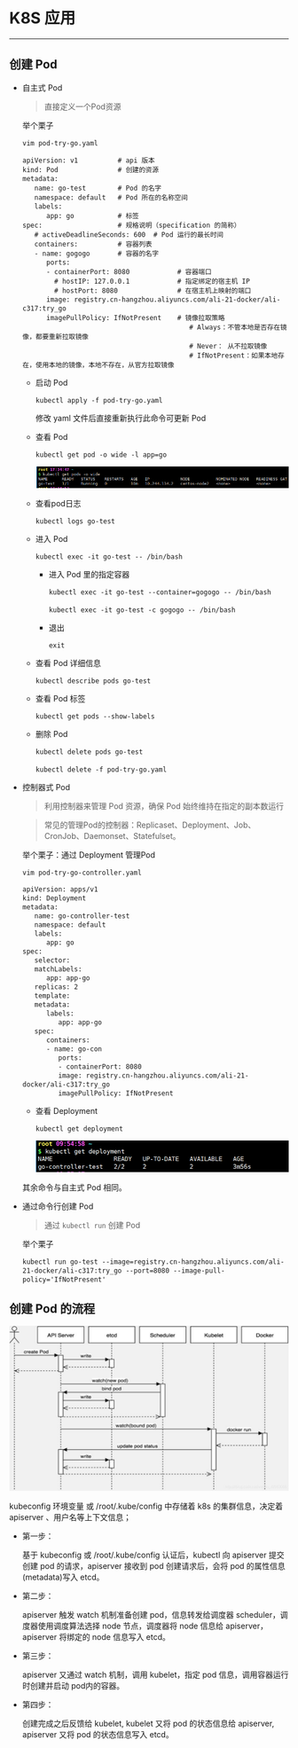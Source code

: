 # K8S 应用
---

## 创建 Pod

- 自主式 Pod
  > 直接定义一个Pod资源

   举个栗子

   ```
   vim pod-try-go.yaml
   ```
   
   ```
   apiVersion: v1          # api 版本
   kind: Pod               # 创建的资源
   metadata:
      name: go-test        # Pod 的名字
      namespace: default   # Pod 所在的名称空间
      labels:
         app: go           # 标签
   spec:                   # 规格说明（specification 的简称）
      # activeDeadlineSeconds: 600  # Pod 运行的最长时间
      containers:          # 容器列表
      - name: gogogo       # 容器的名字
         ports:
         - containerPort: 8080            # 容器端口
           # hostIP: 127.0.0.1            # 指定绑定的宿主机 IP
           # hostPort: 8080               # 在宿主机上映射的端口
         image: registry.cn-hangzhou.aliyuncs.com/ali-21-docker/ali-c317:try_go
         imagePullPolicy: IfNotPresent    # 镜像拉取策略
                                             # Always：不管本地是否存在镜像，都要重新拉取镜像
                                             # Never： 从不拉取镜像
                                             # IfNotPresent：如果本地存在，使用本地的镜像，本地不存在，从官方拉取镜像
   ```

   - 启动 Pod
      ```
      kubectl apply -f pod-try-go.yaml
      ```

      修改 yaml 文件后直接重新执行此命令可更新 Pod

   - 查看 Pod
      ```
      kubectl get pod -o wide -l app=go
      ```
      ![](../_media/Centos_7/K8S_应用/pod.png)

   - 查看pod日志

      ```
      kubectl logs go-test
      ```

   - 进入 Pod
      ```
      kubectl exec -it go-test -- /bin/bash
      ```

      - 进入 Pod 里的指定容器
        ```
        kubectl exec -it go-test --container=gogogo -- /bin/bash

        kubectl exec -it go-test -c gogogo -- /bin/bash
        ```

      - 退出
         ```
         exit
         ```
   
   - 查看 Pod 详细信息
     ```
     kubectl describe pods go-test
     ```

   - 查看 Pod 标签
     ```
     kubectl get pods --show-labels
     ```

   - 删除 Pod
      ```
      kubectl delete pods go-test

      kubectl delete -f pod-try-go.yaml
      ```

- 控制器式 Pod
  > 利用控制器来管理 Pod 资源，确保 Pod 始终维持在指定的副本数运行

  > 常见的管理Pod的控制器：Replicaset、Deployment、Job、CronJob、Daemonset、Statefulset。

   举个栗子：通过 Deployment 管理Pod

   ```
   vim pod-try-go-controller.yaml
   ```
   ```
   apiVersion: apps/v1
   kind: Deployment
   metadata:
      name: go-controller-test
      namespace: default
      labels:
         app: go
   spec:
      selector:
      matchLabels:
         app: app-go
      replicas: 2
      template:
      metadata:
         labels:
            app: app-go
      spec:
         containers:
         - name: go-con
            ports:
            - containerPort: 8080
            image: registry.cn-hangzhou.aliyuncs.com/ali-21-docker/ali-c317:try_go
            imagePullPolicy: IfNotPresent
   ```

   - 查看 Deployment
      ```
      kubectl get deployment
      ```
      ![](../_media/Centos_7/K8S_应用/deploy.png)

   其余命令与自主式 Pod 相同。

- 通过命令行创建 Pod
  > 通过 `kubectl run` 创建 Pod

  举个栗子
  ```
  kubectl run go-test --image=registry.cn-hangzhou.aliyuncs.com/ali-21-docker/ali-c317:try_go --port=8080 --image-pull-policy='IfNotPresent'
  ```

## 创建 Pod 的流程

![](../_media/Centos_7/K8S_应用/创建Pod流程.png)

kubeconfig 环境变量 或 /root/.kube/config 中存储着 k8s 的集群信息，决定着 apiserver 、用户名等上下文信息；

- 第一步：
  
   基于 kubeconfig 或 /root/.kube/config 认证后，kubectl 向 apiserver 提交创建 pod 的请求，apiserver 接收到 pod 创建请求后，会将 pod 的属性信息(metadata)写入 etcd。

- 第二步：
  
   apiserver 触发 watch 机制准备创建 pod，信息转发给调度器 scheduler，调度器使用调度算法选择 node 节点，调度器将 node 信息给 apiserver，apiserver 将绑定的 node 信息写入 etcd。

- 第三步：
  
   apiserver 又通过 watch 机制，调用 kubelet，指定 pod 信息，调用容器运行时创建并启动 pod内的容器。

- 第四步：
  
   创建完成之后反馈给 kubelet, kubelet 又将 pod 的状态信息给 apiserver, apiserver 又将 pod 的状态信息写入 etcd。